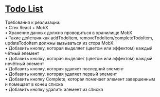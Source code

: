 # [Todo List](https://todo-list-pi-seven.vercel.app/)  

Требования к реализации:  
•	Стек React + MobX  
•	Хранение данных должно проводиться в хранилище MobX  
•	Такие действия как addTodoItem, removeTodoItem/completeTodoItem, updateTodoItem должны вызываться из стора MobX  
•	Добавить кнопку, которая выделяет (цветом или эффектом) каждый чётный элемент  
•	Добавить кнопку, которая выделяет (цветом или эффектом) каждый нечётный элемент  
•	Добавить кнопку, которая удаляет последний элемент  
•	Добавить кнопку, которая удаляет первый элемент  
•	Добавить кнопку Complete, которая помечает элемент завершенным и помещает в конец списка  
•	Добавить кнопку удалить элемент из списка  

